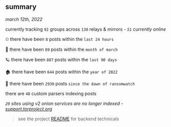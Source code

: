 
## summary
_march 12th, 2022_

currently tracking `92` groups across `130` relays & mirrors - _`51` currently online_

⏲ there have been `8` posts within the `last 24 hours`

🦈 there have been `89` posts within the `month of march`

🪐 there have been `887` posts within the `last 90 days`

🏚 there have been `644` posts within the `year of 2022`

🦕 there have been `2930` posts `since the dawn of ransomwatch`

there are `48` custom parsers indexing posts

_`20` sites using v2 onion services are no longer indexed - [support.torproject.org](https://support.torproject.org/onionservices/v2-deprecation/)_

> see the project [README](https://github.com/thetanz/ransomwatch#ransomwatch--) for backend technicals
